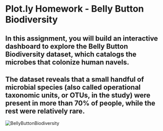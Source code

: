 # Plot.ly Homework - Belly Button Biodiversity

## In this assignment, you will build an interactive dashboard to explore the Belly Button Biodiversity dataset, which catalogs the microbes that colonize human navels.
## The dataset reveals that a small handful of microbial species (also called operational taxonomic units, or OTUs, in the study) were present in more than 70% of people, while the rest were relatively rare.

![BellyButtonBiodiversity](https://www.nationalgeographic.com/content/dam/magazine/rights-exempt/2020/01/microbiome/microbiome-escherichia-coli-sem-oeggerli.adapt.1900.1.jpg)
